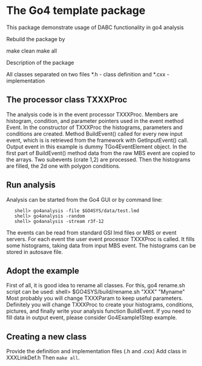 # The Go4 template package

This package demonstrate usage of DABC functionality in go4 analysis

Rebuild the package by

make clean
make all

Description of the package

All classes separated on two files *.h - class definition and
*.cxx - implementation

## The processor class TXXXProc

The analysis code is in the event processor TXXXProc. Members are
histogram, condition, and parameter pointers used in the event method
Event. In the constructor of TXXXProc the histograms, parameters and
conditions are created. Method BuildEvent() called for every new
input event, which is is retrieved from the framework with GetInputEvent()
call. Output event in this example is dummy TGo4EventElement object.
In the first part of BuildEvent() method data from the raw MBS event
are copied to the arrays. Two subevents (crate 1,2) are processed.
Then the histograms are filled, the 2d one with polygon conditions.

## Run analysis

Analysis can be started from the Go4 GUI or by command line:
```
   shell> go4analysis -file $GO4SYS/data/test.lmd
   shell> go4analysis -random
   shell> go4analysis -stream r3f-12
```
The events can be read from standard GSI lmd files or MBS or event servers.
For each event the user event processor TXXXProc is called.
It fills some histograms, taking data from input MBS event.
The histograms can be stored in autosave file.

## Adopt the example
First of all, it is good idea to rename all classes.
For this, go4 rename.sh script can be used:
   shell> $GO4SYS/build/rename.sh "XXX" "Myname"
Most probably you will change TXXXParam to keep useful parameters.
Definitely you will change TXXXProc to create your histograms, conditions,
pictures, and finally write your analysis function BuildEvent.
If you need to fill data in output event, please consider Go4Example1Step example.

## Creating a new class
Provide the definition and implementation files (.h and .cxx)
Add class in XXXLinkDef.h
Then `make all`.
